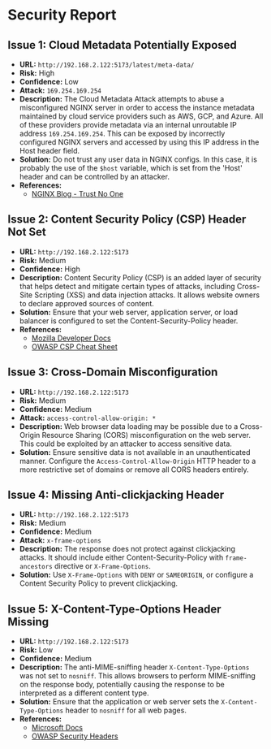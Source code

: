 
# Security Report

## Issue 1: Cloud Metadata Potentially Exposed
- **URL:** `http://192.168.2.122:5173/latest/meta-data/`
- **Risk:** High
- **Confidence:** Low
- **Attack:** `169.254.169.254`
- **Description:**
  The Cloud Metadata Attack attempts to abuse a misconfigured NGINX server in order to access the instance metadata maintained by cloud service providers such as AWS, GCP, and Azure. All of these providers provide metadata via an internal unroutable IP address `169.254.169.254`. This can be exposed by incorrectly configured NGINX servers and accessed by using this IP address in the Host header field.
- **Solution:**
  Do not trust any user data in NGINX configs. In this case, it is probably the use of the `$host` variable, which is set from the 'Host' header and can be controlled by an attacker.
- **References:**
  - [NGINX Blog - Trust No One](https://www.nginx.com/blog/trust-no-one-perils-of-trusting-user-input/)

## Issue 2: Content Security Policy (CSP) Header Not Set
- **URL:** `http://192.168.2.122:5173`
- **Risk:** Medium
- **Confidence:** High
- **Description:**
  Content Security Policy (CSP) is an added layer of security that helps detect and mitigate certain types of attacks, including Cross-Site Scripting (XSS) and data injection attacks. It allows website owners to declare approved sources of content.
- **Solution:**
  Ensure that your web server, application server, or load balancer is configured to set the Content-Security-Policy header.
- **References:**
  - [Mozilla Developer Docs](https://developer.mozilla.org/en-US/docs/Web/HTTP/Headers/Content-Security-Policy)
  - [OWASP CSP Cheat Sheet](https://cheatsheetseries.owasp.org/cheatsheets/Content_Security_Policy_Cheat_Sheet.html)

## Issue 3: Cross-Domain Misconfiguration
- **URL:** `http://192.168.2.122:5173`
- **Risk:** Medium
- **Confidence:** Medium
- **Attack:** `access-control-allow-origin: *`
- **Description:**
  Web browser data loading may be possible due to a Cross-Origin Resource Sharing (CORS) misconfiguration on the web server. This could be exploited by an attacker to access sensitive data.
- **Solution:**
  Ensure sensitive data is not available in an unauthenticated manner. Configure the `Access-Control-Allow-Origin` HTTP header to a more restrictive set of domains or remove all CORS headers entirely.

## Issue 4: Missing Anti-clickjacking Header
- **URL:** `http://192.168.2.122:5173`
- **Risk:** Medium
- **Confidence:** Medium
- **Attack:** `x-frame-options`
- **Description:**
  The response does not protect against clickjacking attacks. It should include either Content-Security-Policy with `frame-ancestors` directive or `X-Frame-Options`.
- **Solution:**
  Use `X-Frame-Options` with `DENY` or `SAMEORIGIN`, or configure a Content Security Policy to prevent clickjacking.

## Issue 5: X-Content-Type-Options Header Missing
- **URL:** `http://192.168.2.122:5173`
- **Risk:** Low
- **Confidence:** Medium
- **Description:**
  The anti-MIME-sniffing header `X-Content-Type-Options` was not set to `nosniff`. This allows browsers to perform MIME-sniffing on the response body, potentially causing the response to be interpreted as a different content type.
- **Solution:**
  Ensure that the application or web server sets the `X-Content-Type-Options` header to `nosniff` for all web pages.
- **References:**
  - [Microsoft Docs](https://learn.microsoft.com/en-us/previous-versions/windows/internet-explorer/ie-developer/compatibility/gg622941(v=vs.85))
  - [OWASP Security Headers](https://owasp.org/www-community/Security_Headers)
